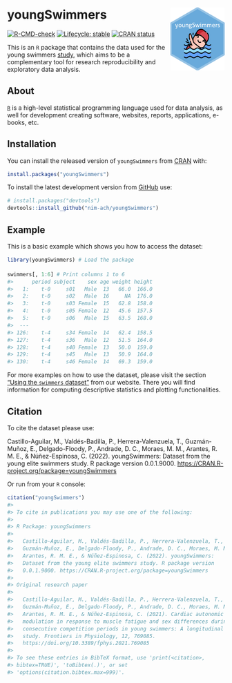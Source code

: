 
<!-- README.md is generated from README.Rmd. Please edit that file -->

# <img src="man/figures/hex-med.png" width="25%" align="right"/> youngSwimmers

<!-- badges: start -->

[![R-CMD-check](https://github.com/NIM-ACh/youngSwimmers/workflows/R-CMD-check/badge.svg)](https://github.com/NIM-ACh/youngSwimmers/actions)
[![Lifecycle:
stable](https://img.shields.io/badge/lifecycle-stable-brightgreen.svg)](https://lifecycle.r-lib.org/articles/stages.html#stable)
[![CRAN
status](https://www.r-pkg.org/badges/version/youngSwimmers)](https://CRAN.R-project.org/package=youngSwimmers)
<!-- badges: end -->

This is an `R` package that contains the data used for the young
swimmers [study](https://doi.org/10.3389/fphys.2021.769085), which aims
to be a complementary tool for research reproducibility and exploratory
data analysis.

## About <i class="fab fa-r-project"></i>

[`R`](https://www.r-project.org/about.html) is a high-level statistical
programming language used for data analysis, as well for development
creating software, websites, reports, applications, e-books, etc.

## Installation

You can install the released version of `youngSwimmers` from
[CRAN](https://CRAN.R-project.org/package=youngSwimmers) with:

``` r
install.packages("youngSwimmers")
```

To install the latest development version from
[GitHub](https://github.com/) use:

``` r
# install.packages("devtools")
devtools::install_github("nim-ach/youngSwimmers")
```

## Example

This is a basic example which shows you how to access the dataset:

``` r
library(youngSwimmers) # Load the package

swimmers[, 1:6] # Print columns 1 to 6
#>      period subject    sex age weight height
#>   1:    t-0     s01   Male  13   66.0  166.0
#>   2:    t-0     s02   Male  16     NA  176.0
#>   3:    t-0     s03 Female  15   62.8  158.0
#>   4:    t-0     s05 Female  12   45.6  157.5
#>   5:    t-0     s06   Male  15   63.5  168.0
#>  ---                                        
#> 126:    t-4     s34 Female  14   62.4  158.5
#> 127:    t-4     s36   Male  12   51.5  164.0
#> 128:    t-4     s40 Female  13   50.0  159.0
#> 129:    t-4     s45   Male  13   50.9  164.0
#> 130:    t-4     s46 Female  14   69.3  159.0
```

For more examples on how to use the dataset, please visit the section
[“Using the `swimmers`
dataset”](https://nim-ach.github.io/youngSwimmers/articles/articles/using_data.html)
from our website. There you will find information for computing
descriptive statistics and plotting functionalities.

## Citation

To cite the dataset please use:

Castillo-Aguilar, M., Valdés-Badilla, P., Herrera-Valenzuela, T.,
Guzmán-Muñoz, E., Delgado-Floody, P., Andrade, D. C., Moraes, M. M.,
Arantes, R. M. E., & Núñez-Espinosa, C. (2022). youngSwimmers: Dataset
from the young elite swimmers study. R package version 0.0.1.9000.
<https://CRAN.R-project.org/package=youngSwimmers>

Or run from your `R` console:

``` r
citation("youngSwimmers")
#> 
#> To cite in publications you may use one of the following:
#> 
#> R Package: youngSwimmers
#> 
#>   Castillo-Aguilar, M., Valdés-Badilla, P., Herrera-Valenzuela, T.,
#>   Guzmán-Muñoz, E., Delgado-Floody, P., Andrade, D. C., Moraes, M. M.,
#>   Arantes, R. M. E., & Núñez-Espinosa, C. (2022). youngSwimmers:
#>   Dataset from the young elite swimmers study. R package version
#>   0.0.1.9000. https://CRAN.R-project.org/package=youngSwimmers
#> 
#> Original research paper
#> 
#>   Castillo-Aguilar, M., Valdés-Badilla, P., Herrera-Valenzuela, T.,
#>   Guzmán-Muñoz, E., Delgado-Floody, P., Andrade, D. C., Moraes, M. M.,
#>   Arantes, R. M. E., & Núñez-Espinosa, C. (2021). Cardiac autonomic
#>   modulation in response to muscle fatigue and sex differences during
#>   consecutive competition periods in young swimmers: A longitudinal
#>   study. Frontiers in Physiology, 12, 769085.
#>   https://doi.org/10.3389/fphys.2021.769085
#> 
#> To see these entries in BibTeX format, use 'print(<citation>,
#> bibtex=TRUE)', 'toBibtex(.)', or set
#> 'options(citation.bibtex.max=999)'.
```
